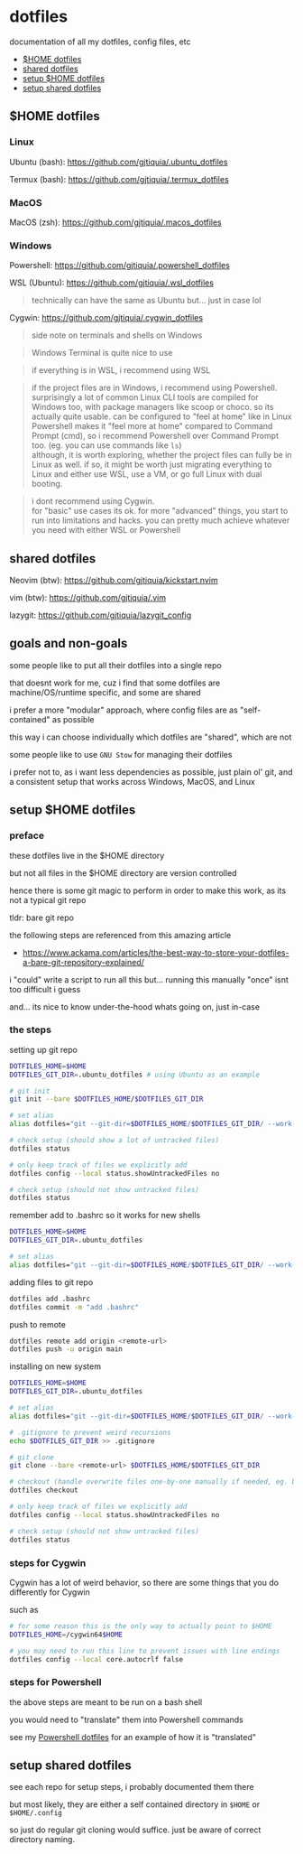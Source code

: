 # dotfiles

documentation of all my dotfiles, config files, etc

- [$HOME dotfiles](#home-dotfiles)
- [shared dotfiles](#shared-dotfiles)
- [setup $HOME dotfiles](#setup-home-dotfiles)
- [setup shared dotfiles](#setup-shared-dotfiles)

## $HOME dotfiles

### Linux

Ubuntu (bash): https://github.com/gjtiquia/.ubuntu_dotfiles 

Termux (bash): https://github.com/gjtiquia/.termux_dotfiles

### MacOS

MacOS (zsh): https://github.com/gjtiquia/.macos_dotfiles

### Windows

Powershell: https://github.com/gjtiquia/.powershell_dotfiles

WSL (Ubuntu): https://github.com/gjtiquia/.wsl_dotfiles
> technically can have the same as Ubuntu but... just in case lol

Cygwin: https://github.com/gjtiquia/.cygwin_dotfiles

> side note on terminals and shells on Windows

> Windows Terminal is quite nice to use

> if everything is in WSL, i recommend using WSL

> if the project files are in Windows, i recommend using Powershell.    
> surprisingly a lot of common Linux CLI tools are compiled for Windows too, with package managers like scoop or choco. so its actually quite usable. can be configured to "feel at home" like in Linux    
> Powershell makes it "feel more at home" compared to Command Prompt (cmd), so i recommend Powershell over Command Prompt too. (eg. you can use commands like `ls`)    
> although, it is worth exploring, whether the project files can fully be in Linux as well. if so, it might be worth just migrating everything to Linux and either use WSL, use a VM, or go full Linux with dual booting.

> i dont recommend using Cygwin.    
> for "basic" use cases its ok. for more "advanced" things, you start to run into limitations and hacks. you can pretty much achieve whatever you need with either WSL or Powershell

## shared dotfiles

Neovim (btw): https://github.com/gjtiquia/kickstart.nvim

vim (btw): https://github.com/gjtiquia/.vim

lazygit: https://github.com/gjtiquia/lazygit_config

## goals and non-goals

some people like to put all their dotfiles into a single repo

that doesnt work for me, cuz i find that some dotfiles are machine/OS/runtime specific, and some are shared

i prefer a more "modular" approach, where config files are as "self-contained" as possible

this way i can choose individually which dotfiles are "shared", which are not

some people like to use `GNU Stow` for managing their dotfiles

i prefer not to, as i want less dependencies as possible, just plain ol' git, and a consistent setup that works across Windows, MacOS, and Linux

## setup $HOME dotfiles

### preface

these dotfiles live in the $HOME directory

but not all files in the $HOME directory are version controlled

hence there is some git magic to perform in order to make this work, as its not a typical git repo

tldr: bare git repo

the following steps are referenced from this amazing article
- https://www.ackama.com/articles/the-best-way-to-store-your-dotfiles-a-bare-git-repository-explained/

i "could" write a script to run all this but... running this manually "once" isnt too difficult i guess

and... its nice to know under-the-hood whats going on, just in-case

### the steps

setting up git repo
```bash
DOTFILES_HOME=$HOME
DOTFILES_GIT_DIR=.ubuntu_dotfiles # using Ubuntu as an example 

# git init
git init --bare $DOTFILES_HOME/$DOTFILES_GIT_DIR

# set alias
alias dotfiles="git --git-dir=$DOTFILES_HOME/$DOTFILES_GIT_DIR/ --work-tree=$DOTFILES_HOME"

# check setup (should show a lot of untracked files)
dotfiles status

# only keep track of files we explicitly add
dotfiles config --local status.showUntrackedFiles no

# check setup (should not show untracked files)
dotfiles status
```

remember add to .bashrc so it works for new shells
```bash
DOTFILES_HOME=$HOME
DOTFILES_GIT_DIR=.ubuntu_dotfiles 

# set alias
alias dotfiles="git --git-dir=$DOTFILES_HOME/$DOTFILES_GIT_DIR/ --work-tree=$DOTFILES_HOME"
```

adding files to git repo
```bash
dotfiles add .bashrc
dotfiles commit -m "add .bashrc"
```

push to remote
```bash
dotfiles remote add origin <remote-url>
dotfiles push -u origin main
```

installing on new system
```bash
DOTFILES_HOME=$HOME
DOTFILES_GIT_DIR=.ubuntu_dotfiles

# set alias
alias dotfiles="git --git-dir=$DOTFILES_HOME/$DOTFILES_GIT_DIR/ --work-tree=$DOTFILES_HOME"

# .gitignore to prevent weird recursions
echo $DOTFILES_GIT_DIR >> .gitignore

# git clone
git clone --bare <remote-url> $DOTFILES_HOME/$DOTFILES_GIT_DIR

# checkout (handle overwrite files one-by-one manually if needed, eg. by renaming them as a backup, like .bashrc_bak)
dotfiles checkout

# only keep track of files we explicitly add
dotfiles config --local status.showUntrackedFiles no

# check setup (should not show untracked files)
dotfiles status
```

### steps for Cygwin

Cygwin has a lot of weird behavior, so there are some things that you do differently for Cygwin

such as
```bash
# for some reason this is the only way to actually point to $HOME
DOTFILES_HOME=/cygwin64$HOME

# you may need to run this line to prevent issues with line endings
dotfiles config --local core.autocrlf false
```

### steps for Powershell

the above steps are meant to be run on a bash shell

you would need to "translate" them into Powershell commands

see my [Powershell dotfiles](https://github.com/gjtiquia/.powershell_dotfiles/blob/main/OneDrive/Documents/PowerShell/Microsoft.PowerShell_profile.ps1) for an example of how it is "translated"

## setup shared dotfiles

see each repo for setup steps, i probably documented them there

but most likely, they are either a self contained directory in `$HOME` or `$HOME/.config`

so just do regular git cloning would suffice. just be aware of correct directory naming.
